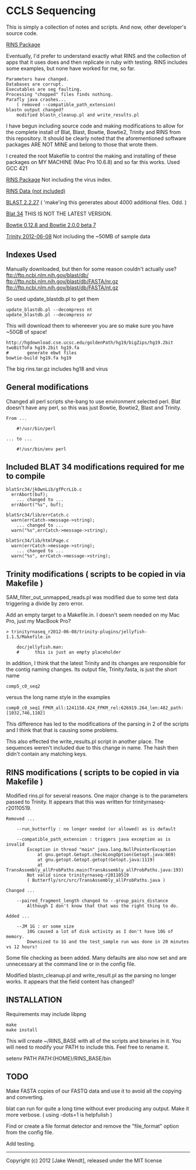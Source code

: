 # CCLS Sequencing

This is simply a collection of notes and scripts.
And now, other developer's source code.


[RINS Package](http://khavarilab.stanford.edu/resources.html)

Eventually, I'd prefer to understand exactly what RINS and the
collection of apps that it uses does and then replicate in ruby
with testing.  RINS includes some examples, but none have
worked for me, so far.

	Parameters have changed.  
	Databases are corrupt.
	Executables are seg faulting.
	Processing "chopped" files finds nothing.
	Parafly java crashes...
	 	( removed --compatible_path_extension)
	blastn output changed?
		modified blastn_cleanup.pl and write_results.pl




I have begun including source code and making modifications to allow
for the complete install of Blat, Blast, Bowtie, Bowtie2, Trinity and RINS
from this repository.  It should be clearly noted that the aforementioned
software packages ARE NOT MINE and belong to those that wrote them.

I created the root Makefile to control the making and installing of these 
packages on MY MACHINE (Mac Pro 10.6.8) and so far this works.
Used GCC 421



[RINS Package](http://khavarilab.stanford.edu/resources.html) 
Not including the virus index.

[RINS Data (not included)](https://s3.amazonaws.com/changseq/kqu/rins/rins.tar.gz)

[BLAST 2.2.27](http://blast.ncbi.nlm.nih.gov/Blast.cgi?PAGE_TYPE=BlastDocs&DOC_TYPE=Download) 
( 'make'ing this generates about 4000 additional files.  Odd. )
 
[Blat 34](http://users.soe.ucsc.edu/~kent/src/) 
THIS IS NOT THE LATEST VERSION.

[Bowtie 0.12.8 and Bowtie 2.0.0 beta 7](http://bowtie-bio.sourceforge.net/)

[Trinity 2012-06-08](http://trinityrnaseq.sourceforge.net) 
Not including the ~50MB of sample data



## Indexes Used

Manually downloaded, but then for some reason couldn't actually use?
ftp://ftp.ncbi.nlm.nih.gov/blast/db/
ftp://ftp.ncbi.nlm.nih.gov/blast/db/FASTA/nr.gz
ftp://ftp.ncbi.nlm.nih.gov/blast/db/FASTA/nt.gz


So used update\_blastdb.pl to get them

	update_blastdb.pl --decompress nt
	update_blastdb.pl --decompress nr

This will download them to whereever you are so make sure you have ~50GB of space!


	http://hgdownload.cse.ucsc.edu/goldenPath/hg19/bigZips/hg19.2bit
	twoBitToFa hg19.2bit hg19.fa
	#       generate ebwt files
	bowtie-build hg19.fa hg19

The big rins.tar.gz includes hg18 and virus


## General modifications

Changed all perl scripts she-bang to use environment selected perl.
Blat doesn't have any perl, so this was just Bowtie, Bowtie2, Blast and Trinity.

	From ...

		#!/usr/bin/perl

	... to ...

		#!/usr/bin/env perl


## Included BLAT 34 modifications required for me to compile

	blatSrc34/jkOwnLib/gfPcrLib.c
	  errAbort(buf);
	    ... changed to ...
	  errAbort("%s", buf);

	blatSrc34/lib/errCatch.c
	  warn(errCatch->message->string);
	    ... changed to ...
	  warn("%s",errCatch->message->string);

	blatSrc34/lib/htmlPage.c
	  warn(errCatch->message->string);
	    ... changed to ...
	  warn("%s", errCatch->message->string);



## Trinity modifications ( scripts to be copied in via Makefile )

SAM\_filter\_out\_unmapped\_reads.pl was modified due to some test
data triggering a divide by zero error.

Add an empty target to a Makefile.in.
I doesn't seem needed on my Mac Pro, just my MacBook Pro?

	> trinityrnaseq_r2012-06-08/trinity-plugins/jellyfish-1.1.5/Makefile.in 

		doc/jellyfish.man:
		#      this is just an empty placeholder






In addition, I think that the latest Trinity and its changes are responsible for
the contig naming changes.  Its output file, Trinity.fasta, is just the short name 

	comp5_c0_seq2

versus the long name style in the examples 

	comp0_c0_seq1_FPKM_all:1241158.424_FPKM_rel:626919.264_len:482_path:[1032,746,1102]

This difference has led to the modifications of the parsing in 2 of the scripts
and I think that that is causing some problems.

This also effected the write\_results.pl script in another place.  The sequences
weren't included due to this change in name.  The hash then didn't contain any
matching keys.





## RINS modifications ( scripts to be copied in via Makefile )

Modified rins.pl for several reasons.  One major change is to the parameters
passed to Trinity.  It appears that this was written for trinityrnaseq-r20110519.

	Removed ...

		--run_butterfly : no longer needed (or allowed) as is default

		--compatible_path_extension : triggers java exception as is invalid
			Exception in thread "main" java.lang.NullPointerException
				at gnu.getopt.Getopt.checkLongOption(Getopt.java:869)
				at gnu.getopt.Getopt.getopt(Getopt.java:1119)
				at TransAssembly_allProbPaths.main(TransAssembly_allProbPaths.java:193)
			Not valid since trinityrnaseq-r20110519
			( Butterfly/src/src/TransAssembly_allProbPaths.java )

	Changed ...

		--paired_fragment_length changed to --group_pairs_distance
			Although I don't know that that was the right thing to do.

	Added ...

		--JM 1G : or some size
			10G caused a lot of disk activity as I don't have 10G of memory.
			Downsized to 1G and the test_sample run was done in 20 minutes vs 12 hours!


Some file checking as been added.  Many defaults are also now set and are
unnecessary at the command line or in the config file.

Modified blastn\_cleanup.pl and write\_result.pl as the parsing no longer works.
It appears that the field content has changed?


## INSTALLATION

Requirements may include libpng


	make 
	make install


This will create ~/RINS\_BASE with all of the scripts and binaries in it.
You will need to modify your PATH to include this.  Feel free to rename it.

setenv PATH ${PATH}:${HOME}/RINS\_BASE/bin


## TODO


Make FASTA copies of our FASTQ data and use it to avoid all the copying and converting.


blat can run for quite a long time without ever producing any output.
Make it more verbose. ( using -dots=1 is helpfulish )


Find or create a file format detector and remove the "file\_format" option from
the config file.


Add testing.






----------
Copyright (c) 2012 [Jake Wendt], released under the MIT license
